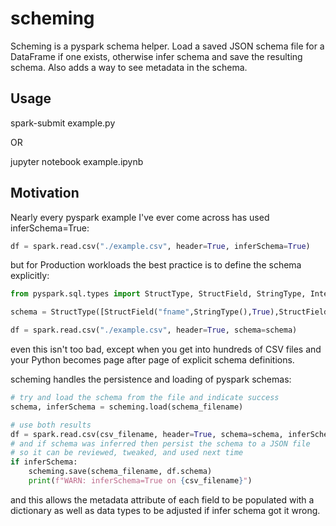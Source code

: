 # scheming

Scheming is a pyspark schema helper. Load a saved JSON schema file for a DataFrame if one exists, otherwise infer schema and save the resulting schema. Also adds a way to see metadata in the schema.

## Usage

spark-submit example.py

OR

jupyter notebook example.ipynb

## Motivation

Nearly every pyspark example I've ever come across has used inferSchema=True:
```python
df = spark.read.csv("./example.csv", header=True, inferSchema=True)
```
but for Production workloads the best practice is to define the schema explicitly:
```python
from pyspark.sql.types import StructType, StructField, StringType, IntegerType

schema = StructType([StructField("fname",StringType(),True),StructField("lname",StringType(),True),StructField("role",StringType(),True),StructField("year",IntegerType(),True),StructField("comment",StringType(),True)])

df = spark.read.csv("./example.csv", header=True, schema=schema)
```
even this isn't too bad, except when you get into hundreds of CSV files and your Python becomes page after page of explicit schema definitions.

scheming handles the persistence and loading of pyspark schemas:
```python
# try and load the schema from the file and indicate success
schema, inferSchema = scheming.load(schema_filename)

# use both results
df = spark.read.csv(csv_filename, header=True, schema=schema, inferSchema=inferSchema)
# and if schema was inferred then persist the schema to a JSON file
# so it can be reviewed, tweaked, and used next time
if inferSchema:
    scheming.save(schema_filename, df.schema)
    print(f"WARN: inferSchema=True on {csv_filename}")
```
and this allows the metadata attribute of each field to be populated with a dictionary as well as data types to be adjusted if infer schema got it wrong.